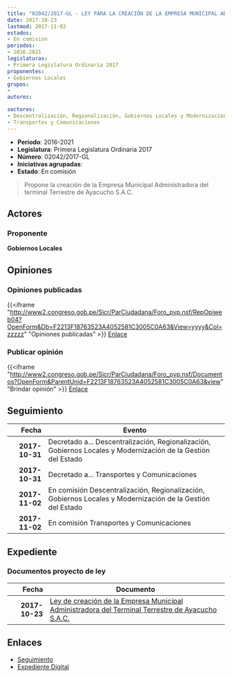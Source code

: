 ```yaml
---
title: "02042/2017-GL - LEY PARA LA CREACIÓN DE LA EMPRESA MUNICIPAL ADMINISTRADORA DEL TERMINAL TERRESTRE DE AYACUCHO S.A.C"
date: 2017-10-23
lastmod: 2017-11-02
estados:
- En comisión
periodos:
- 2016-2021
legislaturas:
- Primera Legislatura Ordinaria 2017
proponentes:
- Gobiernos Locales
grupos:
- 
autores:

sectores:
- Descentralización, Regionalización, Gobiernos Locales y Modernización de la Gestión del Estado
- Transportes y Comunicaciones
---
```

- **Periodo**: 2016-2021
- **Legislatura**: Primera Legislatura Ordinaria 2017
- **Número**: 02042/2017-GL
- **Iniciativas agrupadas**: 
- **Estado**: En comisión

> Propone la creación de la Empresa Municipal Administradora del terminal Terrestre de Ayacucho S.A.C.


## Actores

### Proponente

**Gobiernos Locales**

## Opiniones

### Opiniones publicadas

{{<iframe "http://www2.congreso.gob.pe/Sicr/ParCiudadana/Foro_pvp.nsf/RepOpiweb04?OpenForm&Db=F2213F18763523A4052581C3005C0A63&View=yyyy&Col=zzzzz" "Opiniones publicadas" >}}
[Enlace](http://www2.congreso.gob.pe/Sicr/ParCiudadana/Foro_pvp.nsf/RepOpiweb04?OpenForm&Db=F2213F18763523A4052581C3005C0A63&View=yyyy&Col=zzzzz)

### Publicar opinión

{{<iframe "http://www2.congreso.gob.pe/Sicr/ParCiudadana/Foro_pvp.nsf/Documentos?OpenForm&ParentUnid=F2213F18763523A4052581C3005C0A63&view" "Brindar opinión" >}}
[Enlace](http://www2.congreso.gob.pe/Sicr/ParCiudadana/Foro_pvp.nsf/Documentos?OpenForm&ParentUnid=F2213F18763523A4052581C3005C0A63&view)


## Seguimiento

| Fecha | Evento |
|------:|--------|
| **2017-10-31** | Decretado a... Descentralización, Regionalización, Gobiernos Locales y Modernización de la Gestión del Estado |
| **2017-10-31** | Decretado a... Transportes y Comunicaciones |
| **2017-11-02** | En comisión Descentralización, Regionalización, Gobiernos Locales y Modernización de la Gestión del Estado |
| **2017-11-02** | En comisión Transportes y Comunicaciones |

## Expediente

### Documentos proyecto de ley

| Fecha | Documento |
|------:|-----------|
| **2017-10-23** | [Ley de creación de la Empresa Municipal Administradora del Terminal Terrestre de Ayacucho S.A.C.](http://www.leyes.congreso.gob.pe/Documentos/2016_2021/Proyectos_de_Ley_y_de_Resoluciones_Legislativas/PL0204220171023.pdf) |

## Enlaces

- [Seguimiento](http://www2.congreso.gob.pe/Sicr/TraDocEstProc/CLProLey2016.nsf/f7fff46988ca05b1052578e100829cc7/06957bec51d5df29052581c2007de07c?OpenDocument)
- [Expediente Digital](http://www2.congreso.gob.pe/Sicr/TraDocEstProc/Expvirt_2011.nsf/visbusqptramdoc1621/02042?opendocument)

